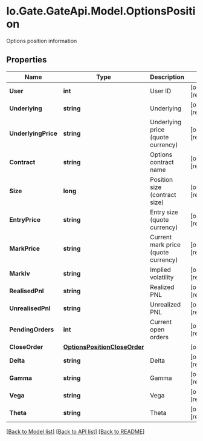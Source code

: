 
# Io.Gate.GateApi.Model.OptionsPosition

Options position information

## Properties

Name | Type | Description | Notes
------------ | ------------- | ------------- | -------------
**User** | **int** | User ID | [optional] [readonly] 
**Underlying** | **string** | Underlying | [optional] [readonly] 
**UnderlyingPrice** | **string** | Underlying price (quote currency) | [optional] [readonly] 
**Contract** | **string** | Options contract name | [optional] [readonly] 
**Size** | **long** | Position size (contract size) | [optional] [readonly] 
**EntryPrice** | **string** | Entry size (quote currency) | [optional] [readonly] 
**MarkPrice** | **string** | Current mark price (quote currency) | [optional] [readonly] 
**MarkIv** | **string** | Implied volatility | [optional] [readonly] 
**RealisedPnl** | **string** | Realized PNL | [optional] [readonly] 
**UnrealisedPnl** | **string** | Unrealized PNL | [optional] [readonly] 
**PendingOrders** | **int** | Current open orders | [optional] [readonly] 
**CloseOrder** | [**OptionsPositionCloseOrder**](OptionsPositionCloseOrder.md) |  | [optional] 
**Delta** | **string** | Delta | [optional] [readonly] 
**Gamma** | **string** | Gamma | [optional] [readonly] 
**Vega** | **string** | Vega | [optional] [readonly] 
**Theta** | **string** | Theta | [optional] [readonly] 

[[Back to Model list]](../README.md#documentation-for-models)
[[Back to API list]](../README.md#documentation-for-api-endpoints)
[[Back to README]](../README.md)

